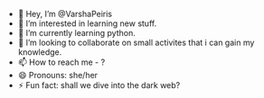 - 👋 Hey, I’m @VarshaPeiris
- 👀 I’m interested in learning new stuff.
- 🌱 I’m currently learning python.
- 💞️ I’m looking to collaborate on small activites that i can gain my knowledge.
- 📫 How to reach me - ?
- 😄 Pronouns: she/her
- ⚡ Fun fact: shall we dive into the dark web?

<!---
VarshaPeiris/VarshaPeiris is a ✨ special ✨ repository because its `README.md` (this file) appears on your GitHub profile.
You can click the Preview link to take a look at your changes.
--->
